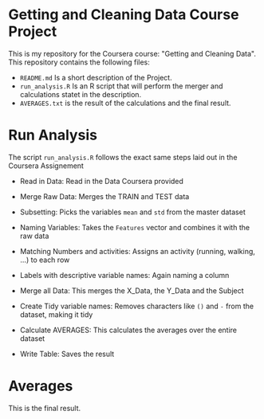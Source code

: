 
# Getting and Cleaning Data Course Project

This is my repository for the Coursera course: "Getting and Cleaning Data". This repository contains the following files:

* `README.md`       Is a short description of the Project.
* `run_analysis.R`  Is an R script that will perform the merger and calculations statet in the description.
* `AVERAGES.txt`    is the result of the calculations and the final result.



# Run Analysis

The script `run_analysis.R` follows the exact same steps laid out in the Coursera Assignement

* Read in Data:
Read in the Data Coursera provided

* Merge Raw Data:
Merges the TRAIN and TEST data

* Subsetting:
Picks the variables `mean` and `std` from the master dataset

* Naming Variables:
Takes the `Features` vector and combines it with the raw data

* Matching Numbers and activities:
Assigns an activity (running, walking, ...) to each row

* Labels with descriptive variable names:
Again naming a column

* Merge all Data:
This merges the X_Data, the Y_Data and the Subject

* Create Tidy variable names:
Removes characters like `()` and `-` from the dataset, making it tidy

* Calculate AVERAGES:
This calculates the averages over the entire dataset

* Write Table:
Saves the result



# Averages
This is the final result.
